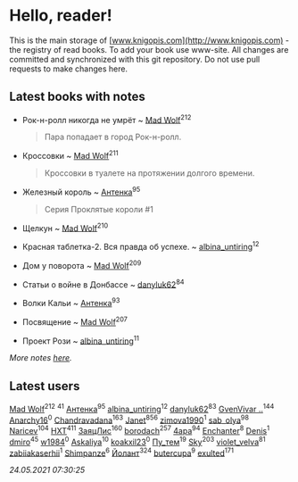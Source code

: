 # Hello, reader!
This is the main storage of [www.knigopis.com](http://www.knigopis.com) - the registry of read books.
To add your book use www-site. All changes are committed and synchronized with this git repository.
Do not use pull requests to make changes here.


## Latest books with notes
* Рок-н-ролл никогда не умрёт ~ [Mad Wolf](users/947/94738840-vkontakte)<sup>212</sup>
    > Пара попадает в город Рок-н-ролл.

* Кроссовки ~ [Mad Wolf](users/947/94738840-vkontakte)<sup>211</sup>
    > Кроссовки в туалете на протяжении долгого времени.

* Железный король ~ [Антенка](users/118/118158645037334943900-google)<sup>95</sup>
    > Серия Проклятые короли #1

* Щелкун ~ [Mad Wolf](users/947/94738840-vkontakte)<sup>210</sup>

* Красная таблетка-2. Вся правда об успехе. ~ [albina_untiring](users/257/2579695-vkontakte)<sup>12</sup>

* Дом у поворота ~ [Mad Wolf](users/947/94738840-vkontakte)<sup>209</sup>

* Статьи о войне в Донбассе ~ [danyluk62](users/374/374149854-vkontakte)<sup>84</sup>

* Волки Кальи ~ [Антенка](users/118/118158645037334943900-google)<sup>93</sup>

* Посвящение ~ [Mad Wolf](users/947/94738840-vkontakte)<sup>207</sup>

* Проект Рози ~ [albina_untiring](users/257/2579695-vkontakte)<sup>11</sup>


_More notes [here](latest_books_with_notes.md)._


## Latest users
[Mad Wolf](users/947/94738840-vkontakte)<sup>212</sup> 
[](users/153/1537586159620888-facebook)<sup>41</sup> 
[Антенка](users/118/118158645037334943900-google)<sup>95</sup> 
[albina_untiring](users/257/2579695-vkontakte)<sup>12</sup> 
[danyluk62](users/374/374149854-vkontakte)<sup>83</sup> 
[GvenVivar ..](users/158/158266434925901-facebook)<sup>144</sup> 
[Anarchy16](users/103/103241427589325528077-google)<sup>0</sup> 
[Chandravadana](users/105/105866022348292919948-google)<sup>163</sup> 
[Janet](users/108/108113656204404967440-google)<sup>856</sup> 
[zimova1990](users/111/111025093-yandex)<sup>1</sup> 
[sab_olya](users/139/139338401-vkontakte)<sup>98</sup> 
[Naricev](users/107/107090515204537133928-google)<sup>104</sup> 
[HXT](users/100/100002563462782-facebook)<sup>411</sup> 
[ЗаяцЛис](users/112/112388384595246311466-google)<sup>160</sup> 
[borodach](users/157/15706320-vkontakte)<sup>257</sup> 
[4apa](users/117/117392596378069249667-google)<sup>94</sup> 
[Enchanter](users/100/100275284640928997494-google)<sup>8</sup> 
[Denis](users/100/100001355756908-facebook)<sup>1</sup> 
[dmiro](users/571/5714115-vkontakte)<sup>45</sup> 
[w1984](users/107/107323625212383253068-google)<sup>0</sup> 
[Askaliya](users/326/326783541-vkontakte)<sup>10</sup> 
[koakxil23](users/513/513268475-yandex)<sup>0</sup> 
[Пу_тем](users/344/3448154788585127-facebook)<sup>19</sup> 
[Sky](users/118/118049897850017649660-googleplus)<sup>203</sup> 
[violet_velva](users/116/116961712580551399099-google)<sup>81</sup> 
[zabiiakaserhii](users/100/100986570544775597300-google)<sup>1</sup> 
[Shimpanze](users/108/108324375224819470216-google)<sup>6</sup> 
[Йолант](users/104/104690883692185089260-google)<sup>324</sup> 
[butercupa](users/193/193697993-vkontakte)<sup>9</sup> 
[exulted](users/100/100599204551896265722-google)<sup>171</sup> 


_24.05.2021 07:30:25_

